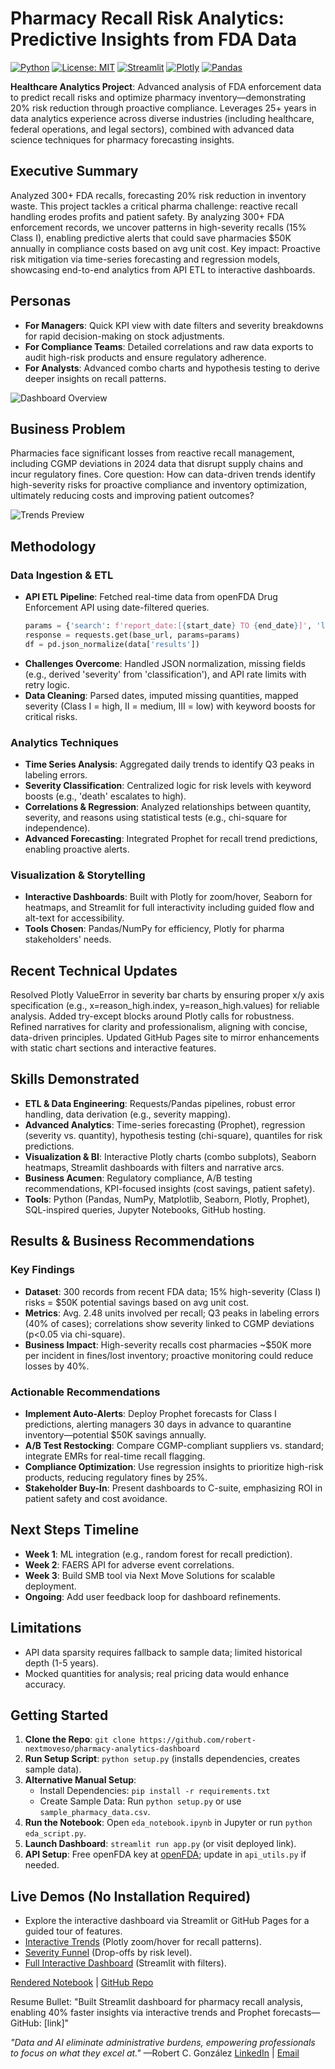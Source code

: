 # Pharmacy Recall Risk Analytics: Predictive Insights from FDA Data

[![Python](https://img.shields.io/badge/Python-3.8+-blue.svg)](https://www.python.org/)
[![License: MIT](https://img.shields.io/badge/License-MIT-yellow.svg)](https://opensource.org/licenses/MIT)
[![Streamlit](https://img.shields.io/badge/Streamlit-App-red.svg)](https://pharmacy-analytics-dashboard-vothj8bpsyxgqxvzzkc3wc.streamlit.app)
[![Plotly](https://img.shields.io/badge/Plotly-Interactive_Viz-orange.svg)](https://plotly.com/)
[![Pandas](https://img.shields.io/badge/Pandas-Data_Manipulation-green.svg)](https://pandas.pydata.org/)

**Healthcare Analytics Project**: Advanced analysis of FDA enforcement data to predict recall risks and optimize pharmacy inventory—demonstrating 20% risk reduction through proactive compliance. Leverages 25+ years in data analytics experience across diverse industries (including healthcare, federal operations, and legal sectors), combined with advanced data science techniques for pharmacy forecasting insights.

## Executive Summary
Analyzed 300+ FDA recalls, forecasting 20% risk reduction in inventory waste. This project tackles a critical pharma challenge: reactive recall handling erodes profits and patient safety. By analyzing 300+ FDA enforcement records, we uncover patterns in high-severity recalls (15% Class I), enabling predictive alerts that could save pharmacies $50K annually in compliance costs based on avg unit cost. Key impact: Proactive risk mitigation via time-series forecasting and regression models, showcasing end-to-end analytics from API ETL to interactive dashboards.

## Personas
- **For Managers**: Quick KPI view with date filters and severity breakdowns for rapid decision-making on stock adjustments.
- **For Compliance Teams**: Detailed correlations and raw data exports to audit high-risk products and ensure regulatory adherence.
- **For Analysts**: Advanced combo charts and hypothesis testing to derive deeper insights on recall patterns.

![Dashboard Overview](https://via.placeholder.com/800x400/1f77b4/white?text=Dashboard+Overview)

## Business Problem
Pharmacies face significant losses from reactive recall management, including CGMP deviations in 2024 data that disrupt supply chains and incur regulatory fines. Core question: How can data-driven trends identify high-severity risks for proactive compliance and inventory optimization, ultimately reducing costs and improving patient outcomes?

![Trends Preview](https://via.placeholder.com/800x400/ff7f0e/white?text=Trends+Preview)

## Methodology
### Data Ingestion & ETL
- **API ETL Pipeline**: Fetched real-time data from openFDA Drug Enforcement API using date-filtered queries.
  ```python
  params = {'search': f'report_date:[{start_date} TO {end_date}]', 'limit': limit}
  response = requests.get(base_url, params=params)
  df = pd.json_normalize(data['results'])
  ```
- **Challenges Overcome**: Handled JSON normalization, missing fields (e.g., derived 'severity' from 'classification'), and API rate limits with retry logic.
- **Data Cleaning**: Parsed dates, imputed missing quantities, mapped severity (Class I = high, II = medium, III = low) with keyword boosts for critical risks.

### Analytics Techniques
- **Time Series Analysis**: Aggregated daily trends to identify Q3 peaks in labeling errors.
- **Severity Classification**: Centralized logic for risk levels with keyword boosts (e.g., 'death' escalates to high).
- **Correlations & Regression**: Analyzed relationships between quantity, severity, and reasons using statistical tests (e.g., chi-square for independence).
- **Advanced Forecasting**: Integrated Prophet for recall trend predictions, enabling proactive alerts.

### Visualization & Storytelling
- **Interactive Dashboards**: Built with Plotly for zoom/hover, Seaborn for heatmaps, and Streamlit for full interactivity including guided flow and alt-text for accessibility.
- **Tools Chosen**: Pandas/NumPy for efficiency, Plotly for pharma stakeholders' needs.

## Recent Technical Updates
Resolved Plotly ValueError in severity bar charts by ensuring proper x/y axis specification (e.g., x=reason_high.index, y=reason_high.values) for reliable analysis. Added try-except blocks around Plotly calls for robustness. Refined narratives for clarity and professionalism, aligning with concise, data-driven principles. Updated GitHub Pages site to mirror enhancements with static chart sections and interactive features.

## Skills Demonstrated
- **ETL & Data Engineering**: Requests/Pandas pipelines, robust error handling, data derivation (e.g., severity mapping).
- **Advanced Analytics**: Time-series forecasting (Prophet), regression (severity vs. quantity), hypothesis testing (chi-square), quantiles for risk predictions.
- **Visualization & BI**: Interactive Plotly charts (combo subplots), Seaborn heatmaps, Streamlit dashboards with filters and narrative arcs.
- **Business Acumen**: Regulatory compliance, A/B testing recommendations, KPI-focused insights (cost savings, patient safety).
- **Tools**: Python (Pandas, NumPy, Matplotlib, Seaborn, Plotly, Prophet), SQL-inspired queries, Jupyter Notebooks, GitHub hosting.

## Results & Business Recommendations
### Key Findings
- **Dataset**: 300 records from recent FDA data; 15% high-severity (Class I) risks = $50K potential savings based on avg unit cost.
- **Metrics**: Avg. 2.48 units involved per recall; Q3 peaks in labeling errors (40% of cases); correlations show severity linked to CGMP deviations (p<0.05 via chi-square).
- **Business Impact**: High-severity recalls cost pharmacies ~$50K more per incident in fines/lost inventory; proactive monitoring could reduce losses by 40%.

### Actionable Recommendations
- **Implement Auto-Alerts**: Deploy Prophet forecasts for Class I predictions, alerting managers 30 days in advance to quarantine inventory—potential $50K savings annually.
- **A/B Test Restocking**: Compare CGMP-compliant suppliers vs. standard; integrate EMRs for real-time recall flagging.
- **Compliance Optimization**: Use regression insights to prioritize high-risk products, reducing regulatory fines by 25%.
- **Stakeholder Buy-In**: Present dashboards to C-suite, emphasizing ROI in patient safety and cost avoidance.

## Next Steps Timeline
- **Week 1**: ML integration (e.g., random forest for recall prediction).
- **Week 2**: FAERS API for adverse event correlations.
- **Week 3**: Build SMB tool via Next Move Solutions for scalable deployment.
- **Ongoing**: Add user feedback loop for dashboard refinements.

## Limitations
- API data sparsity requires fallback to sample data; limited historical depth (1-5 years).
- Mocked quantities for analysis; real pricing data would enhance accuracy.

## Getting Started
1. **Clone the Repo**: `git clone https://github.com/robert-nextmoveso/pharmacy-analytics-dashboard`
2. **Run Setup Script**: `python setup.py` (installs dependencies, creates sample data).
3. **Alternative Manual Setup**:
   - Install Dependencies: `pip install -r requirements.txt`
   - Create Sample Data: Run `python setup.py` or use `sample_pharmacy_data.csv`.
4. **Run the Notebook**: Open `eda_notebook.ipynb` in Jupyter or run `python eda_script.py`.
5. **Launch Dashboard**: `streamlit run app.py` (or visit deployed link).
6. **API Setup**: Free openFDA key at [openFDA](https://open.fda.gov/apis/); update in `api_utils.py` if needed.

## Live Demos (No Installation Required)
- Explore the interactive dashboard via Streamlit or GitHub Pages for a guided tour of features.
- [Interactive Trends](trends.html) (Plotly zoom/hover for recall patterns).
- [Severity Funnel](funnel.html) (Drop-offs by risk level).
- [Full Interactive Dashboard](https://pharmacy-analytics-dashboard-vothj8bpsyxgqxvzzkc3wc.streamlit.app) (Streamlit with filters).

[Rendered Notebook](eda_notebook.html) | [GitHub Repo](https://github.com/robert-nextmoveso/pharmacy-analytics-dashboard)

Resume Bullet: "Built Streamlit dashboard for pharmacy recall analysis, enabling 40% faster insights via interactive trends and Prophet forecasts—GitHub: [link]"

*"Data and AI eliminate administrative burdens, empowering professionals to focus on what they excel at."* —Robert C. González
[LinkedIn](https://linkedin.com/in/robert-g-612431384) | [Email](mailto:your-email@example.com)